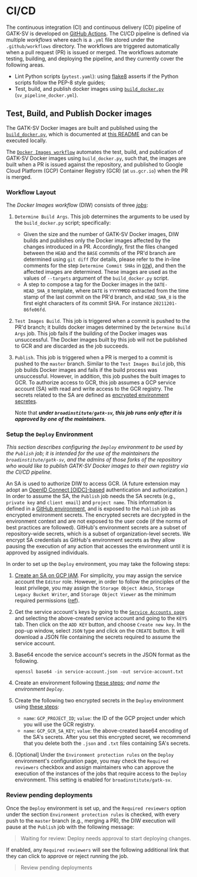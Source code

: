 # CI/CD

The continuous integration (CI) and continuous delivery (CD) pipeline of 
GATK-SV is developed on [GitHub Actions](https://docs.github.com/en/actions/learn-github-actions/understanding-github-actions).
The CI/CD pipeline is defined via multiple _workflows_ where each is 
a `.yml` file stored under the `.github/workflows` directory. The workflows
are triggered automatically when a pull request (PR) is issued or merged.
The workflows automate testing, building, and deploying the pipeline, 
and they currently cover the following areas. 

- Lint Python scripts (`pytest.yaml`): 
using [flake8](https://pypi.org/project/flake8/) asserts if the Python scripts
follow the PEP-8 style guides;
- Test, build, and publish docker images using
[`build_docker.py`](/scripts/docker/build_docker.py)
(`sv_pipeline_docker.yml`).

## Test, Build, and Publish Docker images

The GATK-SV Docker images are built and published using
the [`build_docker.py`](/scripts/docker/build_docker.py), which
is documented at [this README](/scripts/docker/README.md) and can be
executed locally.

The [`Docker Images workflow`](sv_pipeline_docker.yml) automates the
test, build, and publication of GATK-SV Docker images using `build_docker.py`,
such that, the images are built when a PR is issued against the repository,
and published to Google Cloud Platform (GCP) Container Registry 
(GCR) (at `us.gcr.io`) when the PR is merged.

### Workflow Layout

The _Docker Images workflow_ (DIW) consists of three [_jobs_](https://docs.github.com/en/actions/learn-github-actions/workflow-syntax-for-github-actions#jobs):
1. `Determine Build Args`.
This job determines the arguments to be used by the `build_docker.py` script;
specifically:
   - Given the size and the number of GATK-SV Docker images, DIW builds and 
     publishes only the Docker images affected by the changes introduced in 
     a PR. Accordingly, first the files changed between the `HEAD` and 
     the `BASE` commits of the PR'd branch are determined using `git diff`
     (for details, please refer to the in-line comments for 
     the step `Determine Commit SHAs` in [`DIW`](sv_pipeline_docker.yml)), 
     and then the affected images are determined. These images are used 
     as the values of `--targets` argument of the `build_docker.py` script.
   - A step to compose a tag for the Docker images in the `DATE-HEAD_SHA_8`
     template, where `DATE` is `YYYYMMDD` extracted from the time stamp 
     of the last commit on the PR'd branch, and `HEAD_SHA_8` is the first 
     eight characters of its commit SHA. For instance `20211201-86fe06fd`.


2. `Test Images Build`. This job is triggered when a commit
  is pushed to the PR'd branch; it builds docker images determined by
  the `Determine Build Args` job. This job fails if the building of 
  the Docker images was unsuccessful. The Docker images built by this job
  will not be published to GCR and are discarded as the job succeeds.


3. `Publish`. This job is triggered when a PR is merged to a commit 
  is pushed to the `master` branch. Similar to the `Test Images Build` job,
  this job builds Docker images and fails if the build process was 
  unsuccessful. However, in addition, this job pushes the built images
  to GCR. To authorize access to GCR, this job assumes a GCP service 
  account (SA) with read and write access to the GCR registry. The secrets 
  related to the SA are defined as 
  [encrypted environment secretes](docs.github.com/en/actions/security-guides/encrypted-secrets).

    Note that ***under `broadinstitute/gatk-sv`, this job runs only 
    after it is approved by one of the maintainers.***

### Setup the `Deploy` Environment
_This section describes configuring the `Deploy` environment to be used
by the `Publish` job; it is intended for the use of the maintainers the
`broadinstitute/gatk-sv`, and the admins of those forks of the repository 
who would like to publish GATK-SV Docker images to their own registry
via the CI/CD pipeline._

An SA is used to authorize DIW to access GCR. (A future extension may 
adopt an [OpenID Connect [OIDC]-based](https://docs.github.com/en/actions/deployment/security-hardening-your-deployments/about-security-hardening-with-openid-connect)
authentication and authorization.) In order to assume the SA, the `Publish`
job needs the SA secrets (e.g., `private key` and `client email`) and 
`project name`. This information is defined in a [GitHub environment](https://docs.github.com/en/actions/deployment/targeting-different-environments/using-environments-for-deployment),
and is exposed to the `Publish` job as encrypted environment secrets.
The encrypted secrets are decrypted in the environment context and are 
not exposed to the user code (if the norms of best practices are followed).
GitHub's environment secrets are a subset of repository-wide secrets, 
which is a subset of organization-level secrets. We encrypt SA credentials 
as GitHub's environment secrets as they allow pausing the execution of any 
action that accesses the environment until it is approved by assigned 
individuals.

In order to set up the `Deploy` environment, you may take the following steps:

1. [Create an SA on GCP IAM](https://cloud.google.com/iam/docs/creating-managing-service-accounts#creating).
   For simplicity, you may assign the service account the `Editor` role.
   However, in order to follow the principles of the least privilege, 
   you may assign the `Storage Object Admin`, `Storage Legacy Bucket Writer`,
   and `Storage Object Viewer` as the minimum required permissions
   ([ref](https://cloud.google.com/container-registry/docs/access-control)).


3. Get the service account's keys by going to the 
   [`Service Accounts page`](https://console.cloud.google.com/iam-admin/serviceaccounts)
   and selecting the above-created service account and going to the `KEYS` tab.
   Then click on the `ADD KEY` button, and choose `Create new key`. In the 
   pop-up window, select `JSON` type and click on the `CREATE` button. It
   will download a JSON file containing the secrets required to assume the 
   service account.


4. Base64 encode the service account's secrets in the JSON format as the 
   following.

   ```shell
   openssl base64 -in service-account.json -out service-account.txt
   ```

5. Create an environment following [these steps](https://docs.github.com/en/actions/deployment/targeting-different-environments/using-environments-for-deployment#creating-an-environment);
   *and name the environment `Deploy`*. 


6. Create the following two encrypted secrets in the `Deploy` environment 
   using [these steps](https://docs.github.com/en/actions/security-guides/encrypted-secrets#creating-encrypted-secrets-for-an-environment):
   - `name`: `GCP_PROJECT_ID`; `value`: the ID of the GCP project 
     under which you will use the GCR registry.
   - `name`: `GCP_GCR_SA_KEY`; `value`: the above-created base64 encoding 
     of the SA's secrets. After you set this encrypted secret, we 
     recommend that you delete both the `.json` and `.txt` files 
     containing SA's secrets.


7. [Optional] Under the `Environment protection rules` on the `Deploy` 
   environment's configuration page, you may check the `Required reviewers`
   checkbox and assign maintainers who can approve the execution of the 
   instances of the jobs that require access to the `Deploy` environment. 
   This setting is enabled for `broadinstitute/gatk-sv`.


### Review pending deployments

Once the `Deploy` environment is set up, and the `Required reviewers`
option under the section `Environment protection rules` is checked, 
with every push to the `master` branch (e.g., merging a PR), the
DIW execution will pause at the `Publish` job with the following 
message: 

> Waiting for review: Deploy needs approval to start deploying changes.

If enabled, any `Required reviewers` will see the following
additional link that they can click to approve or reject running the 
job.

> Review pending deployments
